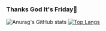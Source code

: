 ### Thanks God It's Friday🤩

![Anurag's GitHub stats](https://github-readme-stats.vercel.app/api?username=otampy3184&show_icons=true)
[![Top Langs](https://github-readme-stats.vercel.app/api/top-langs/?username=anuraghazra&langs_count=8)](https://github.com/anuraghazra/github-readme-stats)